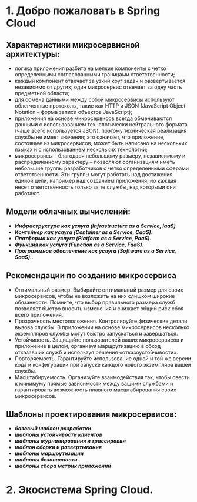 # 1. Добро пожаловать в Spring Cloud

## Характеристики микросервисной архитектуры:

* логика приложения разбита на мелкие компоненты с четко определенными согласованными границами ответственности;
* каждый компонент отвечает за узкий круг задач и развертывается независимо от других; один микросервис отвечает за одну часть предметной области;
* для обмена данными между собой микросервисы используют облегченные протоколы, такие как HTTP и JSON (JavaScript Object Notation – форма записи объектов JavaScript);
* приложения на основе микросервисов всегда обмениваются данными с использованием технологически нейтрального формата (чаще всего используется JSON), поэтому техническая реализация службы не имеет значения; это означает, что приложение, состоящее из микросервисов, может быть написано на нескольких языках и с использованием нескольких технологий;
* микросервисы – благодаря небольшому размеру, независимому и распределенному характеру – позволяют организациям иметь небольшие группы разработчиков с четко определенными сферами ответственности. Эти группы могут работать над достижения единой цели, например над созданием приложения, но каждая несет ответственность только за те службы, над которыми они работают.

## Модели облачных вычислений:
* ___**Инфраструктура как услуга (Infrastructure as a Service, IaaS)**___
* ___**Контейнер как услуга (Container as a Service, CaaS)**___.
* ___**Платформа как услуга (Platform as a Service, PaaS)**___.
* ___**Функция как услуга (Function as a Service, FaaS)**___.
* ___**Программное обеспечение как услуга (Software as a Service, SaaS).**___.


## Рекомендации по созданию микросервиса
* Оптимальный размер. Выбирайте оптимальный размер для своих микросервисов, чтобы не возложить на них слишком широкие обязанности. Помните, что выбор правильного размера служб позволяет быстро вносить изменения и снижает общий риск сбоя всего приложения.
* Прозрачность местоположения. Контролируйте физические детали вызова службы. В приложении на основе микросервисов несколько экземпляров службы могут быстро запускаться и завершаться.
* Устойчивость. Защищайте пользователей ваших микросервисов и приложение в целом, организуя маршрутизацию в обход отказавших служб и используя решения «отказоустойчивости».
* Повторяемость. Гарантируйте использование одной и той же версии кода и конфигурации при запуске каждого нового экземпляра вашей службы.
* Масштабируемость. Организуйте взаимодействия так, чтобы свести к минимуму прямые зависимости между вашими службами и гарантировать возможность плавного масштабирования своих микросервисов.

## Шаблоны проектирования микросервисов:
* ___**базовый шаблон разработки**___
* ___**шаблоны устойчивости клиентов**___
* ___**шаблоны журналирования и трассировки**___
* ___**шаблон сборки и развертывания**___
* ___**шаблоны маршрутизации**___
* ___**шаблоны безопасности**___
* ___**шаблоны сбора метрик приложений**___


# 2. Экосистема Spring Cloud.

## 
## 
## 
## 
## 